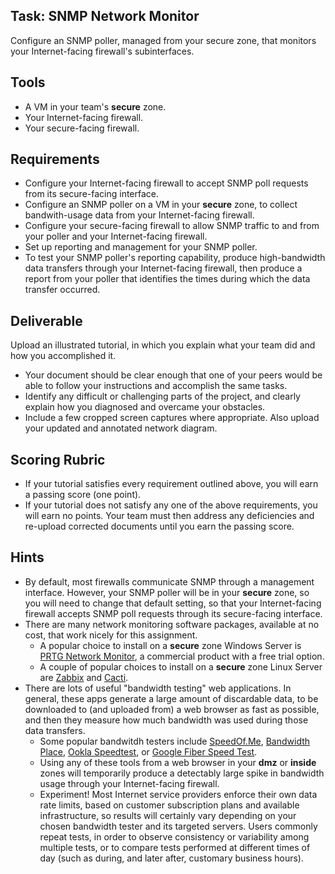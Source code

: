 ## Task: SNMP Network Monitor
Configure an SNMP poller, managed from your secure zone, that monitors your Internet-facing firewall's subinterfaces.
## Tools
- A VM in your team's **secure** zone.
- Your Internet-facing firewall.
- Your secure-facing firewall.

## Requirements
- Configure your Internet-facing firewall to accept SNMP poll requests from its secure-facing interface.
- Configure an SNMP poller on a VM in your **secure** zone, to collect bandwith-usage data from your Internet-facing firewall.
- Configure your secure-facing firewall to allow SNMP traffic to and from your poller and your Internet-facing firewall.
- Set up reporting and management for your SNMP poller.
- To test your SNMP poller's reporting capability, produce high-bandwidth data transfers through your Internet-facing firewall,
then produce a report from your poller that identifies the times during which the data transfer occurred.

## Deliverable
Upload an illustrated tutorial, in which you explain what your team did and how you accomplished it.
- Your document should be clear enough that one of your peers would be able to follow your instructions and accomplish the same tasks.
- Identify any difficult or challenging parts of the project, and clearly explain how you diagnosed and overcame your obstacles.
- Include a few cropped screen captures where appropriate. Also upload your updated and annotated network diagram.

## Scoring Rubric
- If your tutorial satisfies every requirement outlined above, you will earn a passing score (one point).
- If your tutorial does not satisfy any one of the above requirements, you will earn no points. Your team must then address any deficiencies and re-upload corrected documents until you earn the passing score.

## Hints
- By default, most firewalls communicate SNMP through a management interface.
However, your SNMP poller will be in your **secure** zone,
so you will need to change that default setting,
so that your Internet-facing firewall accepts SNMP poll requests through its secure-facing interface.
- There are many network monitoring software packages, available at no cost, that work nicely for this assignment.
  - A popular choice to install on a **secure** zone Windows Server is
<a href="https://www.paessler.com/prtg" target="_blank" rel="noopener">PRTG Network Monitor</a>,
a commercial product with a free trial option.
  - A couple of popular choices to install on a **secure** zone Linux Server are
<a href="https://www.zabbix.com/network_monitoring" target="_blank" rel="noopener">Zabbix</a> and 
<a href="https://www.cacti.net/" target="_blank" rel="noopener">Cacti</a>.
- There are lots of useful "bandwidth testing" web applications.
In general, these apps generate a large amount of discardable data,
to be downloaded to (and uploaded from) a web browser as fast as possible,
and then they measure how much bandwidth was used during those data transfers.
  - Some popular bandwitdh testers include <a href="https://speedof.me/" target="_blank" rel="noopener">SpeedOf.Me</a>,
<a href="https://www.bandwidthplace.com/" target="_blank" rel="noopener">Bandwidth Place</a>,
<a href="https://www.speedtest.net/" target="_blank" rel="noopener">Ookla Speedtest</a>, or
<a href="https://fiber.google.com/speedtest/" target="_blank" rel="noopener">Google Fiber Speed Test</a>.
  - Using any of these tools from a web browser in your **dmz** or **inside** zones
will temporarily produce a detectably large spike in bandwidth usage through your Internet-facing firewall.
  - Experiment! Most Internet service providers enforce their own data rate limits,
based on customer subscription plans and available infrastructure,
so results will certainly vary depending on your chosen bandwidth tester and its targeted servers.
Users commonly repeat tests, in order to observe consistency or variability among multiple tests,
or to compare tests performed at different times of day (such as during, and later after, customary business hours).
